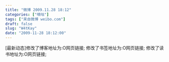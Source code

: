 ```yaml
---
title: "微博 2009.11.28 18:12"
categories: ["嘀咕"]
tags: ["来自微博 weibo.com"]
draft: false
slug: "W4tKay"
date: "2009-11-28 18:12:00"
---
```


<p>[最新动态]修改了博客地址为:O网页链接; 修改了书签地址为:O网页链接; 修改了读书地址为:O网页链接;  　 ​​​​</p>
